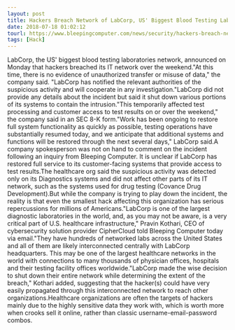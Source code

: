 ```yaml
---
layout: post
title: Hackers Breach Network of LabCorp, US' Biggest Blood Testing Laboratories
date: 2018-07-18 01:02:12
tourl: https://www.bleepingcomputer.com/news/security/hackers-breach-network-of-labcorp-us-biggest-blood-testing-laboratories/
tags: [Hack]
---
```

LabCorp, the US' biggest blood testing laboratories network, announced on Monday that hackers breached its IT network over the weekend."At this time, there is no evidence of unauthorized transfer or misuse of data," the company said. "LabCorp has notified the relevant authorities of the suspicious activity and will cooperate in any investigation."LabCorp did not provide any details about the incident but said it shut down various portions of its systems to contain the intrusion."This temporarily affected test processing and customer access to test results on or over the weekend," the company said in an SEC 8-K form."Work has been ongoing to restore full system functionality as quickly as possible, testing operations have substantially resumed today, and we anticipate that additional systems and functions will be restored through the next several days," LabCorp said.A company spokesperson was not on hand to comment on the incident following an inquiry from Bleeping Computer. It is unclear if LabCorp has restored full service to its customer-facing systems that provide access to test results.The healthcare org said the suspicious activity was detected only on its Diagnostics systems and did not affect other parts of its IT network, such as the systems used for drug testing (Covance Drug Development).But while the company is trying to play down the incident, the reality is that even the smallest hack affecting this organization has serious repercussions for millions of Americans."LabCorp is one of the largest diagnostic laboratories in the world, and, as you may not be aware, is a very critical part of U.S. healthcare infrastructure," Pravin Kothari, CEO of cybersecurity solution provider CipherCloud told Bleeping Computer today via email."They have hundreds of networked labs across the United States and all of them are likely interconnected centrally with LabCorp headquarters. This may be one of the largest healthcare networks in the world with connections to many thousands of physician offices, hospitals and their testing facility offices worldwide."LabCorp made the wise decision to shut down their entire network while determining the extent of the breach," Kothari added, suggesting that the hacker(s) could have very easily propagated through this interconnected network to reach other organizations.Healthcare organizations are often the targets of hackers mainly due to the highly sensitive data they work with, which is worth more when crooks sell it online, rather than classic username-email-password combos.